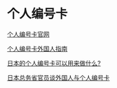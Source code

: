 # 个人编号卡

[个人编号卡官网](https://www.kojinbango-card.go.jp/)

[个人编号卡外国人指南](https://www.soumu.go.jp/main_content/000510926.pdf)

[日本的个人编号卡可以用来做什么?](https://resources.realestate.co.jp/zh_TW/2019/06/25/my-number-in-japan-what-youll-soon-be-able-to-do-with-your-my-number-id-card/)

[日本总务省官员谈外国人与个人编号卡](http://www.livejapan.cn/news/news_recommend/20151208/1002.html)